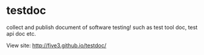 testdoc
=======

collect and publish document of software testing! such as test tool doc, test api doc etc.

View site: http://five3.github.io/testdoc/